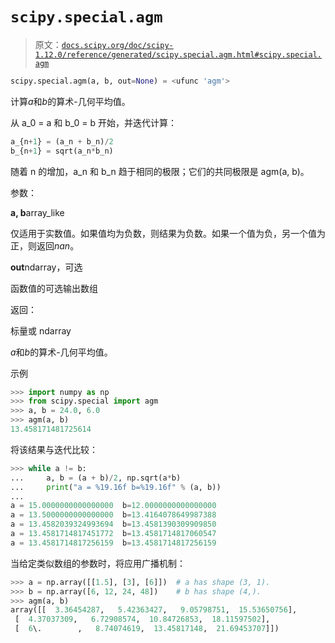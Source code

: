 # `scipy.special.agm`

> 原文：[`docs.scipy.org/doc/scipy-1.12.0/reference/generated/scipy.special.agm.html#scipy.special.agm`](https://docs.scipy.org/doc/scipy-1.12.0/reference/generated/scipy.special.agm.html#scipy.special.agm)

```py
scipy.special.agm(a, b, out=None) = <ufunc 'agm'>
```

计算*a*和*b*的算术-几何平均值。

从 a_0 = a 和 b_0 = b 开始，并迭代计算：

```py
a_{n+1} = (a_n + b_n)/2
b_{n+1} = sqrt(a_n*b_n) 
```

随着 n 的增加，a_n 和 b_n 趋于相同的极限；它们的共同极限是 agm(a, b)。

参数：

**a, b**array_like

仅适用于实数值。如果值均为负数，则结果为负数。如果一个值为负，另一个值为正，则返回*nan*。

**out**ndarray，可选

函数值的可选输出数组

返回：

标量或 ndarray

*a*和*b*的算术-几何平均值。

示例

```py
>>> import numpy as np
>>> from scipy.special import agm
>>> a, b = 24.0, 6.0
>>> agm(a, b)
13.458171481725614 
```

将该结果与迭代比较：

```py
>>> while a != b:
...     a, b = (a + b)/2, np.sqrt(a*b)
...     print("a = %19.16f b=%19.16f" % (a, b))
...
a = 15.0000000000000000  b=12.0000000000000000
a = 13.5000000000000000  b=13.4164078649987388
a = 13.4582039324993694  b=13.4581390309909850
a = 13.4581714817451772  b=13.4581714817060547
a = 13.4581714817256159  b=13.4581714817256159 
```

当给定类似数组的参数时，将应用广播机制：

```py
>>> a = np.array([[1.5], [3], [6]])  # a has shape (3, 1).
>>> b = np.array([6, 12, 24, 48])    # b has shape (4,).
>>> agm(a, b)
array([[  3.36454287,   5.42363427,   9.05798751,  15.53650756],
 [  4.37037309,   6.72908574,  10.84726853,  18.11597502],
 [  6\.        ,   8.74074619,  13.45817148,  21.69453707]]) 
```
